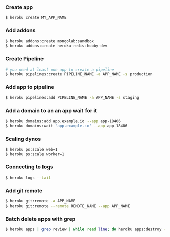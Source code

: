 ### Create app

```bash
$ heroku create MY_APP_NAME
```

### Add addons

```bash
$ heroku addons:create mongolab:sandbox
$ heroku addons:create heroku-redis:hobby-dev
```

### Create Pipeline
```bash
# you need at least one app to create a pipeline
$ heroku pipelines:create PIPELINE_NAME -a APP_NAME -s production
```

### Add app to pipeline
```bash
$ heroku pipelines:add PIPELINE_NAME -a APP_NAME -s staging
```

### Add a domain to an an app wait for it

```bash
$ heroku domains:add app.example.io --app app-18406
$ heroku domains:wait 'app.example.io' --app app-18406
```

### Scaling dynos

```bash
$ heroku ps:scale web=1
$ heroku ps:scale worker=1
```

### Connecting to logs

```bash
$ heroku logs --tail
```

### Add git remote

```bash
$ heroku git:remote -a APP_NAME
$ heroku git:remote --remote REMOTE_NAME --app APP_NAME
```

### Batch delete apps with grep

```bash
$ heroku apps | grep review | while read line; do heroku apps:destroy -a $line --confirm=$line; done
```
